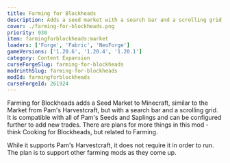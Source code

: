 ```yaml
---
title: Farming for Blockheads
description: Adds a seed market with a search bar and a scrolling grid, and more farming utilities.
cover: ./farming-for-blockheads.png
priority: 930
item: farmingforblockheads:market
loaders: ['Forge', 'Fabric', 'NeoForge']
gameVersions: ['1.20.6', '1.20.4', '1.20.1']
category: Content Expansion
curseForgeSlug: farming-for-blockheads
modrinthSlug: farming-for-blockheads
modId: farmingforblockheads
curseForgeId: 261924
---
```


Farming for Blockheads adds a Seed Market to Minecraft, similar to the Market from Pam's Harvestcraft, but with a search bar and a scrolling grid. It is compatible with all of Pam's Seeds and Saplings and can be configured further to add new trades. There are plans for more things in this mod - think Cooking for Blockheads, but related to Farming.

While it supports Pam's Harvestcraft, it does not require it in order to run. The plan is to support other farming mods as they come up.